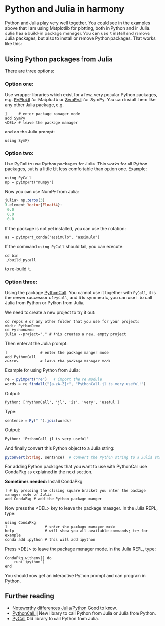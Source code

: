 # Python and Julia in harmony

Python and Julia play very well together. You could see in the examples above that I am using Matplotlib for plotting, both in Python and in Julia. Julia has a build-in package manager. You can use it install and remove Julia packages, but also to install or remove Python packages. That works like this:

## Using Python packages from Julia
There are three options:

### Option one: 
Use wrapper libraries which exist for a few, very popular Python packages, e.g.
[PyPlot.jl](https://github.com/JuliaPy/PyPlot.jl) for Matplotlib or [SymPy.jl](https://github.com/JuliaPy/SymPy.jl) for SymPy. You can install them like any other Julia package, e.g.
```
]     # enter package manager mode
add SymPy
<DEL> # leave the package manager
```
and on the Julia prompt:
```
using SymPy
```

### Option two:

Use PyCall to use Python packages for Julia. This works for all Python packages, but 
is a little bit less comfortable than option one. Example:

```
using PyCall
np = pyimport("numpy")
```
Now you can use NumPy from Julia:
```julia
julia> np.zeros(3)
3-element Vector{Float64}:
 0.0
 0.0
 0.0
```
If the package is not yet installed, you can use the notation:
```
as = pyimport_conda("assimulo", "assimulo")
```
If the command `using PyCall` should fail, you can execute:
```
cd bin
./build_pycall
```
to re-build it.

### Option three:

Using the package [PythonCall](https://github.com/JuliaPy/PythonCall.jl).
You cannot use it together with `PyCall`, it is the newer successor of `PyCall`, and it is
symmetric, you can use it to call Julia from Python or Python from Julia.

We need to create a new project to try it out:
```
cd repos # or any other folder that you use for your projects
mkdir PythonDemo
cd PythonDemo
julia --project="." # this creates a new, empty project
```
Then enter at the Julia prompt:
```
]               # enter the package manger mode
add PythonCall
<BACK>          # leave the package manager mode
```
Example for using Python from Julia:
```julia
re = pyimport("re")   # import the re module
words = re.findall("[a-zA-Z]+", "PythonCall.jl is very useful!")
```
Output:
```
Python: ['PythonCall', 'jl', 'is', 'very', 'useful']
```
Type:
```julia
sentence = Py(" ").join(words)
```
Output:
```
Python: 'PythonCall jl is very useful'
```
And finally convert this Python object to a Julia string:
```julia
pyconvert(String, sentence)  # convert the Python string to a Julia string
```
For adding Python packages that you want to use with PythonCall use CondaPkg as explained
in the next section.

**Sometimes needed:** Install CondaPkg
```
] # by pressing the closing square bracket you enter the package manager mode of Julia
add CondaPkg # add the Python package manger

```
Now press the \<DEL\> key to leave the package manager.
In the Julia REPL, type:
```
using CondaPkg
]                 # enter the package manager mode
help              # will show you all available commands; try for example
conda add ipython # this will add ipython
``` 
Press \<DEL\> to leave the package manager mode.
In the Julia REPL, type:
```
CondaPkg.withenv() do
    run(`ipython`)
end
```
You should now get an interactive Python prompt and can program in Python.

## Further reading
- [Noteworthy differences Julia/Python](https://docs.julialang.org/en/v1/manual/noteworthy-differences/#Noteworthy-differences-from-Python) Good to know.
- [PythonCall.jl](https://juliapy.github.io/PythonCall.jl/stable/) New library to call Python from Julia or Julia from Python.
- [PyCall](https://github.com/JuliaPy/PyCall.jl) Old library to call Python from Julia.